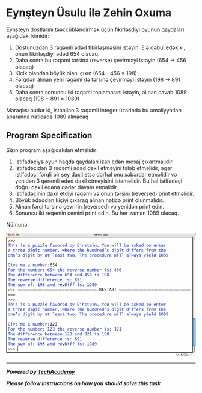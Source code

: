 # Eynşteyn Üsulu ilə Zehin Oxuma

Eynşteyn dostlarını təəccübləndirmək üçün fikirləşdiyi oyunun qaydaları aşağıdakı kimidir:

1. Dostunuzdan 3 rəqəmli ədəd fikirləşməsini istəyin. 
Elə qəbul edək ki, onun fikirləşdiyi ədəd 654 olacaq.
2. Daha sonra bu rəqəmi tərsinə (reverse) çevirməyi istəyin (654 -> 456 olacaq)
3. Kiçik olandan böyük olanı çıxın (654 - 456 = 198)
4. Fərqdən alınan yeni rəqəmi də tərsinə çevirməyi istəyin (198 -> 891 olacaq)
5. Daha sonra sonuncu iki rəqəmi toplamasını istəyin, alınan cavab 
1089 olacaq (198 + 891 = 1089)

Maraqlısı budur ki, istənilən 3 rəqəmli integer
 üzərində bu əməliyyatları aparanda nəticədə 1089 alınacaq

## Program Specification
Sizin proqram aşağıdakıları etməlidir:

1. İstifadəçiyə oyun haqda qaydaları izah edən mesaj çıxartmalıdır
2. İstifadəçidən 3 rəqəmli ədəd daxil etməyini tələb etməlidir, 
əgər istifadəçi fərqli bir şey daxil etsə dərhal onu xəbərdar etməlidir 
və yenidən 3 qərəmli ədəd daxil etməyisini istəməlidir.
Bu hal istifadəçi doğru daxil edənə qədər davam etməlidir.
3. İstifadəçinin daxil etdiyi rəqəmi və onun tərsini (reversed) print etməlidir.
4. Böyük ədəddən kiçiyi çıxaraq alınan nəticə print olunmalıdır.
5. Alınan fərqi tərsinə çevririn (reversed) və yenidən print edin.
6. Sonuncu iki rəqəmin cəmini print edin. Bu hər zaman 1089 olacaq.

Nümunə:

![](./images/example.jpg)

---

***Powered by [TechAcademy](https://techacademy.az)***


***Please follow instructions on how you should solve this task***